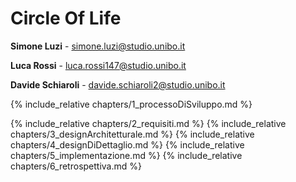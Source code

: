 # Circle Of Life

**Simone Luzi** - <simone.luzi@studio.unibo.it>

**Luca Rossi** - <luca.rossi147@studio.unibo.it>

**Davide Schiaroli** - <davide.schiaroli2@studio.unibo.it>

{% include_relative chapters/1_processoDiSviluppo.md %}

{% include_relative chapters/2_requisiti.md %}
{% include_relative chapters/3_designArchitetturale.md %}
{% include_relative chapters/4_designDiDettaglio.md %}
{% include_relative chapters/5_implementazione.md %}
{% include_relative chapters/6_retrospettiva.md %}
